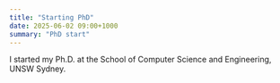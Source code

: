 ```yaml
---
title: "Starting PhD"
date: 2025-06-02 09:00+1000
summary: "PhD start"
---
```

I started my Ph.D. at the School of Computer Science and Engineering, UNSW Sydney.

